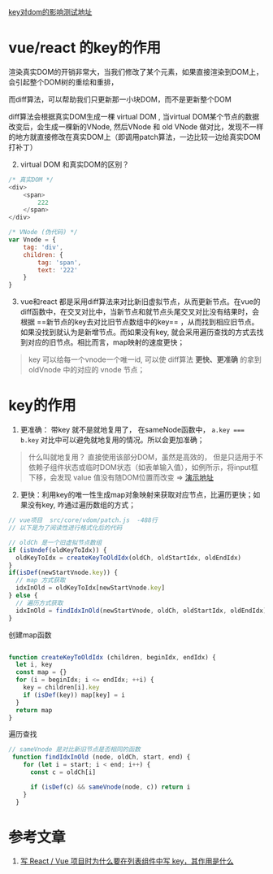 [key对dom的影响测试地址](https://codesandbox.io/s/blissful-burnell-iusoj?file=/src/index.js)

# vue/react 的key的作用

渲染真实DOM的开销非常大，当我们修改了某个元素，如果直接渲染到DOM上，会引起整个DOM树的重绘和重排，

而diff算法，可以帮助我们只更新那一小块DOM，而不是更新整个DOM

diff算法会根据真实DOM生成一棵 virtual DOM , 当virtual DOM某个节点的数据改变后，会生成一棵新的VNode,
然后VNode 和 old VNode 做对比，发现不一样的地方就直接修改在真实DOM上（即调用patch算法，一边比较一边给真实DOM打补丁）

2. virtual DOM 和真实DOM的区别？

```js
/* 真实DOM */
<div>
    <span>
        222
    </span>
</div>
```

```js
/* VNode (伪代码) */
var Vnode = {
    tag: 'div',
    children: {
        tag: 'span',
        text: '222'
    }
}
```

3. vue和react 都是采用diff算法来对比新旧虚拟节点，从而更新节点。在vue的diff函数中，在交叉对比中，当新节点和就节点头尾交叉对比没有结果时，会根据 ==新节点的key去对比旧节点数组中的key== ，从而找到相应旧节点。 如果没找到就认为是新增节点。而如果没有key, 就会采用遍历查找的方式去找到对应的旧节点。相比而言，map映射的速度更快；



> key 可以给每一个vnode一个唯一id, 可以使 diff算法 **更快、更准确** 的拿到oldVnode 中的对应的 vnode 节点；



# key的作用

1. 更准确： 带key 就不是就地复用了， 在sameNode函数中， `a.key === b.key` 对比中可以避免就地复用的情况。所以会更加准确；

> 什么叫就地复用？ 直接使用该部分DOM，虽然是高效的， 但是只适用于不依赖子组件状态或临时DOM状态（如表单输入值），如例所示，将input框下移，会发现 value 值没有随DOM位置而改变
>  => [演示地址](https://jsbin.com/numiwog/edit?html,output)


2. 更快：利用key的唯一性生成map对象映射来获取对应节点，比遍历更快；如果没有key, 咋通过遍历数组的方式；


```js
// vue项目  src/core/vdom/patch.js  -488行
// 以下是为了阅读性进行格式化后的代码

// oldCh 是一个旧虚拟节点数组
if (isUndef(oldKeyToIdx)) {
  oldKeyToIdx = createKeyToOldIdx(oldCh, oldStartIdx, oldEndIdx)
}
if(isDef(newStartVnode.key)) {
  // map 方式获取
  idxInOld = oldKeyToIdx[newStartVnode.key]
} else {
  // 遍历方式获取
  idxInOld = findIdxInOld(newStartVnode, oldCh, oldStartIdx, oldEndIdx)
}

```

创建map函数

```js

function createKeyToOldIdx (children, beginIdx, endIdx) {
  let i, key
  const map = {}
  for (i = beginIdx; i <= endIdx; ++i) {
    key = children[i].key
    if (isDef(key)) map[key] = i
  }
  return map
}
```


遍历查找

```js
// sameVnode 是对比新旧节点是否相同的函数
 function findIdxInOld (node, oldCh, start, end) {
    for (let i = start; i < end; i++) {
      const c = oldCh[i]

      if (isDef(c) && sameVnode(node, c)) return i
    }
  }
```



# 参考文章



1. [写 React / Vue 项目时为什么要在列表组件中写 key，其作用是什么](https://github.com/Advanced-Frontend/Daily-Interview-Question/issues/1)


